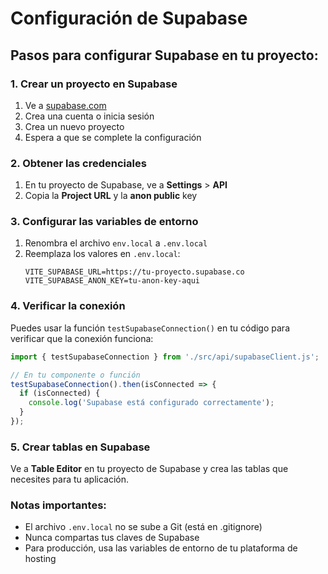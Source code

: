 # Configuración de Supabase

## Pasos para configurar Supabase en tu proyecto:

### 1. Crear un proyecto en Supabase
1. Ve a [supabase.com](https://supabase.com)
2. Crea una cuenta o inicia sesión
3. Crea un nuevo proyecto
4. Espera a que se complete la configuración

### 2. Obtener las credenciales
1. En tu proyecto de Supabase, ve a **Settings** > **API**
2. Copia la **Project URL** y la **anon public** key

### 3. Configurar las variables de entorno
1. Renombra el archivo `env.local` a `.env.local`
2. Reemplaza los valores en `.env.local`:
   ```
   VITE_SUPABASE_URL=https://tu-proyecto.supabase.co
   VITE_SUPABASE_ANON_KEY=tu-anon-key-aqui
   ```

### 4. Verificar la conexión
Puedes usar la función `testSupabaseConnection()` en tu código para verificar que la conexión funciona:

```javascript
import { testSupabaseConnection } from './src/api/supabaseClient.js';

// En tu componente o función
testSupabaseConnection().then(isConnected => {
  if (isConnected) {
    console.log('Supabase está configurado correctamente');
  }
});
```

### 5. Crear tablas en Supabase
Ve a **Table Editor** en tu proyecto de Supabase y crea las tablas que necesites para tu aplicación.

### Notas importantes:
- El archivo `.env.local` no se sube a Git (está en .gitignore)
- Nunca compartas tus claves de Supabase
- Para producción, usa las variables de entorno de tu plataforma de hosting

